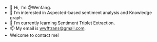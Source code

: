 - 👋 Hi, I’m @Wenfang.
- 👀 I’m interested in Aspected-based sentiment analysis and Knowledge graph.
- 🌱 I’m currently learning Sentiment Triplet Extraction.
- 📫 My email is wwfttrans@gmail.com.
- Welcome to contact me!

<!---
wwf47/wwf47 is a ✨ special ✨ repository because its `README.md` (this file) appears on your GitHub profile.
You can click the Preview link to take a look at your changes.
--->
